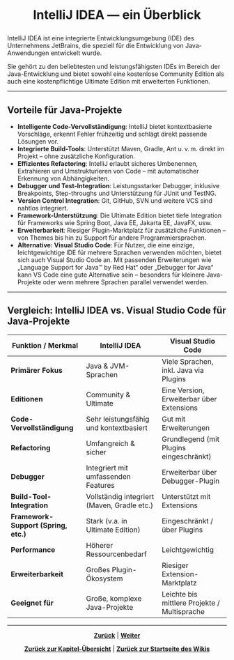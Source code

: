 # <p align="center">IntelliJ IDEA — ein Überblick</p>

IntelliJ IDEA ist eine integrierte Entwicklungsumgebung (IDE) des Unternehmens JetBrains, die speziell für die Entwicklung von Java-Anwendungen entwickelt wurde.

Sie gehört zu den beliebtesten und leistungsfähigsten IDEs im Bereich der Java-Entwicklung und bietet sowohl eine kostenlose Community Edition als auch eine kostenpflichtige Ultimate Edition mit erweiterten Funktionen.

---

## Vorteile für Java-Projekte

- **Intelligente Code-Vervollständigung**: IntelliJ bietet kontextbasierte Vorschläge, erkennt Fehler frühzeitig und schlägt direkt passende Lösungen vor.
- **Integrierte Build-Tools**: Unterstützt Maven, Gradle, Ant u. v. m. direkt im Projekt – ohne zusätzliche Konfiguration.
- **Effizientes Refactoring**: IntelliJ erlaubt sicheres Umbenennen, Extrahieren und Umstrukturieren von Code – mit automatischer Erkennung von Abhängigkeiten.
- **Debugger und Test-Integration**: Leistungsstarker Debugger, inklusive Breakpoints, Step-throughs und Unterstützung für JUnit und TestNG.
- **Version Control Integration**: Git, GitHub, SVN und weitere VCS sind nahtlos integriert.
- **Framework-Unterstützung**: Die Ultimate Edition bietet tiefe Integration für Frameworks wie Spring Boot, Java EE, Jakarta EE, JavaFX, usw.
- **Erweiterbarkeit**: Riesiger Plugin-Marktplatz für zusätzliche Funktionen – von Themes bis hin zu Support für andere Programmiersprachen.
- **Alternative: Visual Studio Code**: Für Nutzer, die eine einzige, leichtgewichtige IDE für mehrere Sprachen verwenden möchten, bietet sich auch Visual Studio Code an. Mit passenden Erweiterungen wie „Language Support for Java™ by Red Hat“ oder „Debugger for Java“ kann VS Code eine gute Alternative sein – besonders für kleinere Java-Projekte oder wenn mehrere Sprachen parallel verwendet werden.

---

## Vergleich: IntelliJ IDEA vs. Visual Studio Code für Java-Projekte

| Funktion / Merkmal                      | IntelliJ IDEA                                | Visual Studio Code                          |
|----------------------------------------|----------------------------------------------|---------------------------------------------|
| **Primärer Fokus**                     | Java & JVM-Sprachen                          | Viele Sprachen, inkl. Java via Plugins      |
| **Editionen**                          | Community & Ultimate                         | Eine Version, Erweiterbar über Extensions   |
| **Code-Vervollständigung**             | Sehr leistungsfähig und kontextbasiert       | Gut mit Erweiterungen                       |
| **Refactoring**                        | Umfangreich & sicher                         | Grundlegend (mit Plugins eingeschränkt)     |
| **Debugger**                           | Integriert mit umfassenden Features          | Erweiterbar über Debugger-Plugin            |
| **Build-Tool-Integration**             | Vollständig integriert (Maven, Gradle etc.)  | Unterstützt mit Extensions                  |
| **Framework-Support (Spring, etc.)**   | Stark (v.a. in Ultimate Edition)             | Eingeschränkt / über Plugins                |
| **Performance**                        | Höherer Ressourcenbedarf                     | Leichtgewichtig                             |
| **Erweiterbarkeit**                    | Großes Plugin-Ökosystem                      | Riesiger Extension-Marktplatz               |
| **Geeignet für**                       | Große, komplexe Java-Projekte                | Leichte bis mittlere Projekte / Multisprache |

---

<p align="center">
<a href="/docs/04-tools/03-intellij/README.md"><strong>Zurück</strong></a> | 
<a href="/docs/04-tools/03-intellij/02-installation/README.md"><strong>Weiter</strong></a>
</p>

<p align="center">
<a href="/docs/04-tools/03-intellij/README.md/#dieses-thema-beinhaltet-folgende-kapitel"><strong>Zurück zur Kapitel-Übersicht</strong></a> | <a href="/docs/00-willkommen/README.md"><strong>Zurück zur Startseite des Wikis</strong></a>
</p>